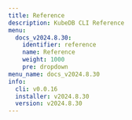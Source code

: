 ```yaml
---
title: Reference
description: KubeDB CLI Reference
menu:
  docs_v2024.8.30:
    identifier: reference
    name: Reference
    weight: 1000
    pre: dropdown
menu_name: docs_v2024.8.30
info:
  cli: v0.0.16
  installer: v2024.8.30
  version: v2024.8.30
---
```


